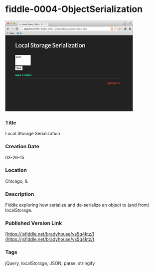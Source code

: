 fiddle-0004-ObjectSerialization
======

![Screenshot](screenshot.png)


### Title

Local Storage Serialization


### Creation Date

03-26-15


### Location

Chicago, IL


### Description

Fiddle exploring how serialize and de-serialize an object to (and from) localStorage.


### Published Version Link

[https://jsfiddle.net/bradyhouse/vs5q4ktz/](https://jsfiddle.net/bradyhouse/vs5q4ktz/)


### Tags

jQuery, localStorage, JSON, parse, stringify
